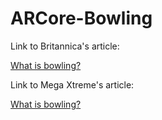 # ARCore-Bowling

<p>Link to Britannica's article:</p><a href="https://www.britannica.com/sports/bowling">What is bowling?</a>

<p>Link to Mega Xtreme's article:</p><a href="https://www.britannica.com/sports/bowling">What is bowling?</a>
